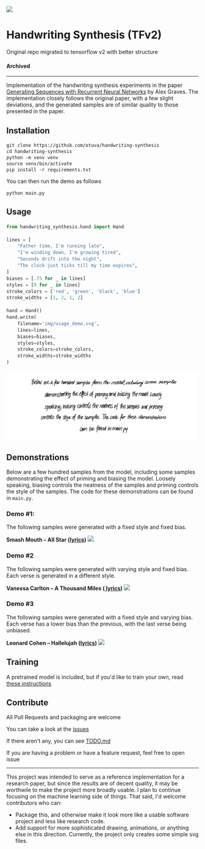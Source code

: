 ![](img/banner.svg)

# Handwriting Synthesis (TFv2)

Original repo migrated to tensorflow v2 with better structure

#### Archived

---

Implementation of the handwriting synthesis experiments in the paper <a href="https://arxiv.org/abs/1308.0850">
Generating Sequences with Recurrent Neural Networks</a> by Alex Graves. The implementation closely follows the original
paper, with a few slight deviations, and the generated samples are of similar quality to those presented in the paper.

## Installation

```shell
git clone https://github.com/otuva/handwriting-synthesis
cd handwriting-synthesis
python -m venv venv
source venv/bin/activate
pip install -r requirements.txt
```

You can then run the demo as follows

```shell
python main.py
```

## Usage

```python
from handwriting_synthesis.hand import Hand

lines = [
    "Father time, I'm running late",
    "I'm winding down, I'm growing tired",
    "Seconds drift into the night",
    "The clock just ticks till my time expires",
]
biases = [.75 for _ in lines]
styles = [9 for _ in lines]
stroke_colors = ['red', 'green', 'black', 'blue']
stroke_widths = [1, 2, 1, 2]

hand = Hand()
hand.write(
    filename='img/usage_demo.svg',
    lines=lines,
    biases=biases,
    styles=styles,
    stroke_colors=stroke_colors,
    stroke_widths=stroke_widths
)
```

![](img/usage_demo.svg)

## Demonstrations

Below are a few hundred samples from the model, including some samples demonstrating the effect of priming and biasing
the model. Loosely speaking, biasing controls the neatness of the samples and priming controls the style of the samples.
The code for these demonstrations can be found in `main.py`.

### Demo #1:

The following samples were generated with a fixed style and fixed bias.

**Smash Mouth – All Star (<a href="https://www.azlyrics.com/lyrics/smashmouth/allstar.html">lyrics</a>)**
![](img/all_star.svg)

### Demo #2

The following samples were generated with varying style and fixed bias. Each verse is generated in a different style.

**Vanessa Carlton – A Thousand Miles (<a href="https://www.azlyrics.com/lyrics/vanessacarlton/athousandmiles.html">
lyrics</a>)**
![](img/downtown.svg)

### Demo #3

The following samples were generated with a fixed style and varying bias. Each verse has a lower bias than the previous,
with the last verse being unbiased.

**Leonard Cohen – Hallelujah (<a href="https://www.youtube.com/watch?v=dQw4w9WgXcQ">lyrics</a>)**
![](img/give_up.svg)

## Training

A pretrained model is included, but if you'd like to train your own,
read [these instructions](model/README.md)

## Contribute

All Pull Requests and packaging  are welcome

You can take a look at the [issues](https://github.com/otuva/handwriting-synthesis/issues)

If there aren't any, you can see [TODO.md](TODO.md)

If you are having a problem or have a feature request, feel free to open issue

---

This project was intended to serve as a reference implementation for a research paper, but since the results are of
decent quality, it may be worthwile to make the project more broadly usable. I plan to continue focusing on the machine
learning side of things. That said, I'd welcome contributors who can:

- Package this, and otherwise make it look more like a usable software project and less like research code.
- Add support for more sophisticated drawing, animations, or anything else in this direction. Currently, the project
  only creates some simple svg files.
